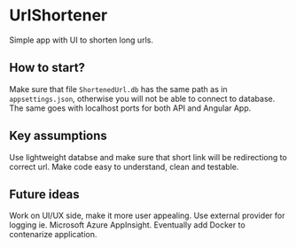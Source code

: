 # UrlShortener
Simple app with UI to shorten long urls.

## How to start?
Make sure that file `ShortenedUrl.db` has the same path as in `appsettings.json`, otherwise you will not be able to connect to database. The same goes with localhost ports for both API and Angular App.

## Key assumptions
Use lightweight databse and make sure that short link will be redirectiong to correct url. Make code easy to understand, clean and testable.

## Future ideas
Work on UI/UX side, make it more user appealing. Use external provider for logging ie. Microsoft Azure AppInsight. Eventually add Docker to contenarize application.

